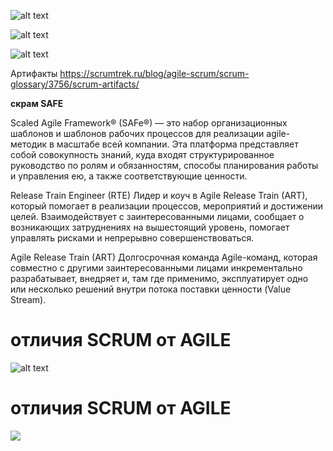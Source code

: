 
![alt text](https://static.probusiness.by/n/04/6/skram_master_1.jpg)

![alt text](https://finswin.com/netcat_files/userfiles/Proektoved/Metody/38.jpg)


![alt text](
https://www.slideteam.net/media/catalog/product/cache/1280x720/s/c/scrum_process_framework_agile_scrum_artifacts_slide01.jpg)


Артифакты 
https://scrumtrek.ru/blog/agile-scrum/scrum-glossary/3756/scrum-artifacts/

**скрам SAFE**

Scaled Agile Framework® (SAFe®) — это набор организационных шаблонов и шаблонов рабочих процессов для реализации agile-методик в масштабе всей компании. Эта платформа представляет собой совокупность знаний, куда входят структурированное руководство по ролям и обязанностям, способы планирования работы и управления ею, а также соответствующие ценности.


Release Train Engineer (RTE)
Лидер и коуч в Agile Release Train (ART), который помогает в реализации процессов, мероприятий и достижении целей. Взаимодействует с заинтересованными лицами, сообщает о возникающих затруднениях на вышестоящий уровень, помогает управлять рисками и непрерывно совершенствоваться.

Agile Release Train (ART)
Долгосрочная команда Agile-команд, которая совместно с другими заинтересованными лицами инкрементально разрабатывает, внедряет и, там где применимо, эксплуатирует одно или несколько решений внутри потока поставки ценности (Value Stream).


# отличия SCRUM от AGILE
![alt text](
https://miro.medium.com/v2/resize:fit:720/format:webp/1*7ePQ9Ay7BjTs1HJCIeMELA.png)

# отличия SCRUM от AGILE
![](
https://babok-school.ru/wp-content/uploads/2021/08/sdlc1-571x400.png)



